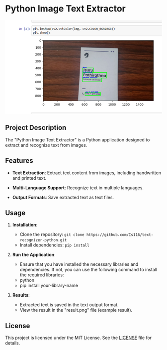 # Python Image Text Extractor

![Result](result.png)

## Project Description

The "Python Image Text Extractor" is a Python application designed to extract and recognize text from images.

## Features

- **Text Extraction**: Extract text content from images, including handwritten and printed text.

- **Multi-Language Support**: Recognize text in multiple languages.
  
- **Output Formats**: Save extracted text as text files.

## Usage

1. **Installation**:
   - Clone the repository: `git clone https://github.com/Is116/text-recognizer-python.git`
   - Install dependencies: `pip install`

2. **Run the Application**:
   - Ensure that you have installed the necessary libraries and dependencies. If not, you can use the following command to install the required libraries:
   - python
   - pip install your-library-name

4. **Results**:
   - Extracted text is saved in the text output format.
   - View the result in the "result.png" file (example result).

## License

This project is licensed under the MIT License. See the [LICENSE](LICENSE) file for details.

